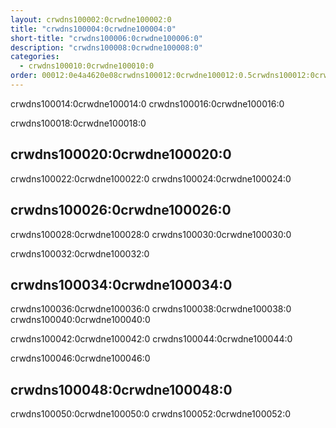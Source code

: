 ```yaml
---
layout: crwdns100002:0crwdne100002:0
title: "crwdns100004:0crwdne100004:0"
short-title: "crwdns100006:0crwdne100006:0"
description: "crwdns100008:0crwdne100008:0"
categories:
  - crwdns100010:0crwdne100010:0
order: 00012:0e4a4620e08crwdns100012:0crwdne100012:0.5crwdns100012:0crwdne100012:0429976crwdns100012:0crwdne100012:0
---
```

crwdns100014:0crwdne100014:0 crwdns100016:0crwdne100016:0

crwdns100018:0crwdne100018:0

## crwdns100020:0crwdne100020:0

crwdns100022:0crwdne100022:0 crwdns100024:0crwdne100024:0

## crwdns100026:0crwdne100026:0

crwdns100028:0crwdne100028:0 crwdns100030:0crwdne100030:0

crwdns100032:0crwdne100032:0

## crwdns100034:0crwdne100034:0

crwdns100036:0crwdne100036:0 crwdns100038:0crwdne100038:0 crwdns100040:0crwdne100040:0

crwdns100042:0crwdne100042:0 crwdns100044:0crwdne100044:0

crwdns100046:0crwdne100046:0

## crwdns100048:0crwdne100048:0

crwdns100050:0crwdne100050:0 crwdns100052:0crwdne100052:0